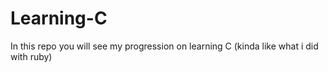# Learning-C
In this repo you will see my progression on learning C (kinda like what i did with ruby)
